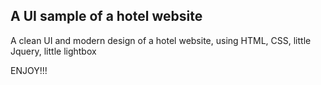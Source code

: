 ## A UI sample of a hotel website

A clean UI and modern design of a hotel website, using HTML, CSS, little Jquery, little lightbox

ENJOY!!!
